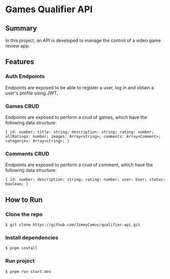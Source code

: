 # Games Qualifier API

## Summary

In this project, an API is developed to manage the control of a video game review app.

## Features

### Auth Endpoints

Endpoints are exposed to be able to register a user, log in and obtain a user's profile using JWT.

### Games CRUD

Endpoints are exposed to perform a crud of games, which have the following data structure:

`{
  id: number;
  title: string;
  description: string;
  rating: number;
  allRatings: number;
  images: Array<string>;
  comments: Array<Comment>;
  categories: Array<string>;
}`

### Comments CRUD

Endpoints are exposed to perform a crud of comment, which have the following data structure:

 `{
  id: number;
  description: string;
  rating: number;
  user: User;
  status: boolean;
}`

## How to Run

### Clone the repo

`$ git clone https://github.com/JimmyCamus/qualifier-api.git`

### Install dependencies

`$ pnpm install`

### Run project

`$ pnpm run start:dev`
